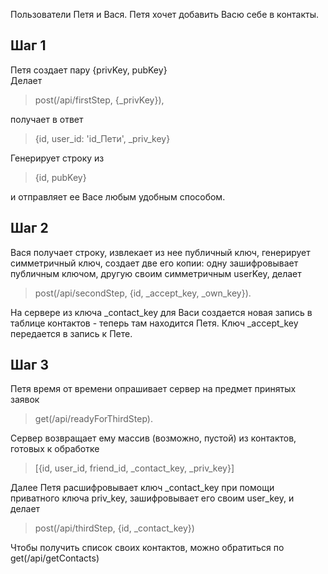 Пользователи Петя и Вася.
Петя хочет добавить Васю себе в контакты.

## Шаг 1
Петя создает пару \{privKey, pubKey}  
Делает 
> post(/api/firstStep, {_privKey}), 

получает в ответ 
> {id, user_id: 'id_Пети', _priv_key}

Генерирует строку из 
> {id, pubKey} 

и отправляет ее Васе любым удобным способом.

## Шаг 2
Вася получает строку, извлекает из нее публичный ключ, генерирует симметричный ключ, создает две его копии: одну зашифровывает публичным ключом, другую своим симметричным userKey, делает 
> post(/api/secondStep, {id, _accept_key, _own_key}).

На сервере из ключа _contact_key для Васи создается новая запись в таблице контактов - теперь там находится Петя. Ключ _accept_key передается в запись к Пете.

## Шаг 3
Петя время от времени опрашивает сервер на предмет принятых заявок 
> get(/api/readyForThirdStep).

Сервер возвращает ему массив (возможно, пустой) из контактов, готовых к обработке
> [{id, user_id, friend_id, _contact_key, _priv_key}]

Далее Петя расшифровывает ключ _contact_key при помощи приватного ключа priv_key, зашифровывает его своим user_key, и делает 
> post(/api/thirdStep, {id, _contact_key})

Чтобы получить список своих контактов, можно обратиться по get(/api/getContacts)
